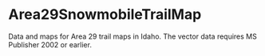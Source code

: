 Area29SnowmobileTrailMap
========================

Data and maps for Area 29 trail maps in Idaho. The vector data requires MS Publisher 2002 or earlier.
